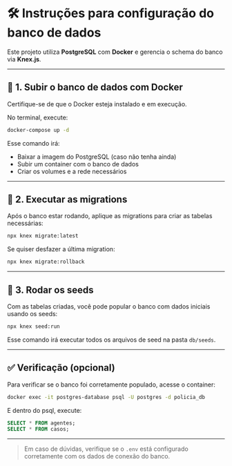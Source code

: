 # 🛠️ Instruções para configuração do banco de dados

Este projeto utiliza **PostgreSQL** com **Docker** e gerencia o schema do banco via **Knex.js**.

---

## 🚀 1. Subir o banco de dados com Docker

Certifique-se de que o Docker esteja instalado e em execução.

No terminal, execute:

```bash
docker-compose up -d
```

Esse comando irá:

- Baixar a imagem do PostgreSQL (caso não tenha ainda)
- Subir um container com o banco de dados
- Criar os volumes e a rede necessários

---

## 🔧 2. Executar as migrations

Após o banco estar rodando, aplique as migrations para criar as tabelas necessárias:

```bash
npx knex migrate:latest
```

Se quiser desfazer a última migration:

```bash
npx knex migrate:rollback
```

---

## 🌱 3. Rodar os seeds

Com as tabelas criadas, você pode popular o banco com dados iniciais usando os seeds:

```bash
npx knex seed:run
```

Esse comando irá executar todos os arquivos de seed na pasta `db/seeds`.

---

## ✅ Verificação (opcional)

Para verificar se o banco foi corretamente populado, acesse o container:

```bash
docker exec -it postgres-database psql -U postgres -d policia_db
```

E dentro do psql, execute:

```sql
SELECT * FROM agentes;
SELECT * FROM casos;
```

---

> Em caso de dúvidas, verifique se o `.env` está configurado corretamente com os dados de conexão do banco.
